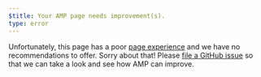 ```yaml
---
$title: Your AMP page needs improvement(s).
type: error
---
```


Unfortunately, this page has a poor
[page experience](https://developers.google.com/search/docs/guides/page-experience) and we have no
recommendations to offer. Sorry about that!
Please [file a GitHub issue](https://github.com/ampproject/amphtml/issues/new?assignees=&labels=Type%3A+Page+experience&template=page-experience.md&title=Page+experience+issue) so that we can take a look and see how AMP can improve.
